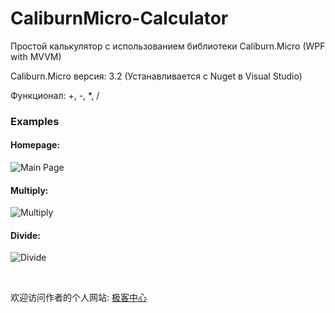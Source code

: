 # CaliburnMicro-Calculator
Простой калькулятор с использованием библиотеки Caliburn.Micro (WPF with MVVM)

Caliburn.Micro версия: 3.2 (Устанавливается с Nuget в Visual Studio)

Функционал: +, -, *, /

### Examples
#### Homepage:
![Main Page](https://raw.githubusercontent.com/yanglr/CaliburnMicro-Calculator/master/screenshots/p1.png)

#### Multiply:
![Multiply](https://raw.githubusercontent.com/yanglr/CaliburnMicro-Calculator/master/screenshots/p2.png)

#### Divide:
![Divide](https://raw.githubusercontent.com/yanglr/CaliburnMicro-Calculator/master/screenshots/p3.png)

<br/>

欢迎访问作者的个人网站: [极客中心](https://www.geekzl.com)
